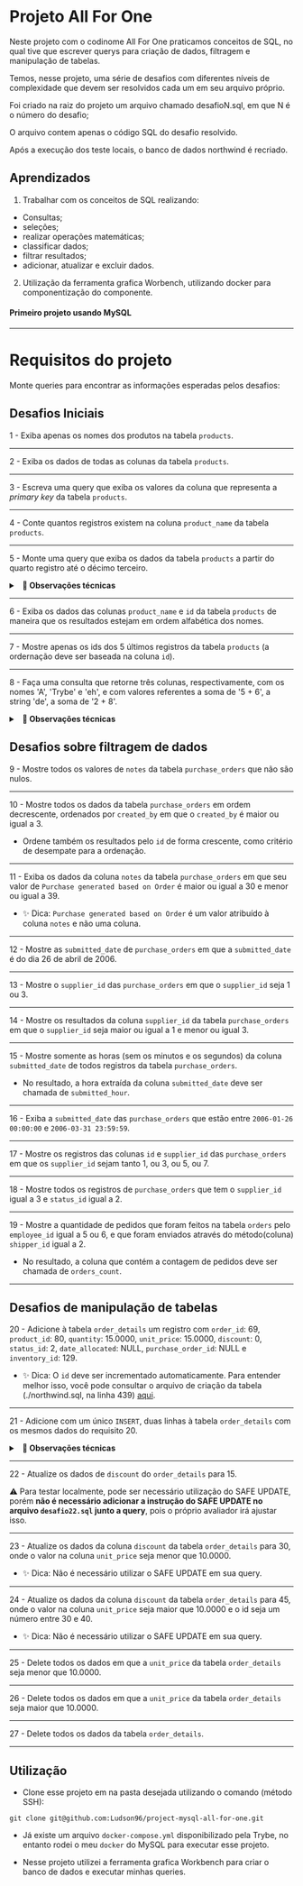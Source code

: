 
# Projeto All For One 

Neste projeto com o codinome All For One praticamos conceitos de SQL, no qual tive que escrever querys para criação de dados, filtragem e manipulação de tabelas.

Temos, nesse projeto, uma série de desafios com diferentes níveis de complexidade que devem ser resolvidos cada um em seu arquivo próprio.

Foi criado na raiz do projeto um arquivo chamado desafioN.sql, em que N é o número do desafio;

O arquivo contem apenas o código SQL do desafio resolvido.

Após a execução dos teste locais, o banco de dados northwind é recriado.





## Aprendizados

1) Trabalhar com os conceitos de SQL realizando:
  - Consultas;
  - seleções;
  - realizar operações matemáticas;
  - classificar dados;
  - filtrar resultados;
  - adicionar, atualizar e excluir dados.

2) Utilização da ferramenta grafica Worbench, utilizando docker para componentização do componente.

#### Primeiro projeto usando MySQL




<hr></hr>

# Requisitos do projeto

Monte queries para encontrar as informações esperadas pelos desafios:

## Desafios Iniciais

1 - Exiba apenas os nomes dos produtos na tabela `products`.

  ---

2 - Exiba os dados de todas as colunas da tabela `products`.

  ---

3 - Escreva uma query que exiba os valores da coluna que representa a _primary key_ da tabela `products`.

  ---

4 - Conte quantos registros existem na coluna `product_name` da tabela `products`.

  ---

5 - Monte uma query que exiba os dados da tabela `products` a partir do quarto registro até o décimo terceiro.

<details>
  <summary>&nbsp;&nbsp;<strong>👀 Observações técnicas</strong></summary>

  - Tanto o quarto quanto o décimo terceiro registros, precisam aparecer na consulta;

  - Não use `where` ou `order by`.

  <br />
</details>

  ---

6 - Exiba os dados das colunas `product_name` e `id` da tabela `products` de maneira que os resultados estejam em ordem alfabética dos nomes.

  ---

7 - Mostre apenas os ids dos 5 últimos registros da tabela `products` (a ordernação deve ser baseada na coluna `id`).

  ---

8 - Faça uma consulta que retorne três colunas, respectivamente, com os nomes 'A', 'Trybe' e 'eh', e com valores referentes a soma de '5 + 6', a string 'de', a soma de '2 + 8'.

<details>
  <summary>&nbsp;&nbsp;<strong>👀 Observações técnicas</strong></summary>

  - Na primeira coluna, exiba a soma de `5 + 6` (essa soma deve ser realizada pelo SQL);

  - Na segunda coluna deve haver a palavra \"de\";

  - E por fim, na terceira coluna, exiba a soma de `2 + 8` (essa soma deve ser realizada pelo SQL);

  - A primeira coluna deve se chamar \"A\", a segunda coluna deve se chamar \"Trybe\" e a terceira coluna deve se chamar \"eh\";

  - Não use colunas pré-existentes, apenas o que for criado na hora.

  <br />
</details>

## Desafios sobre filtragem de dados

9 - Mostre todos os valores de `notes` da tabela `purchase_orders` que não são nulos.

  ---

10 - Mostre todos os dados da tabela `purchase_orders` em ordem decrescente, ordenados por `created_by` em que o `created_by` é maior ou igual a 3.

  - Ordene também os resultados pelo `id` de forma crescente, como critério de desempate para a ordenação.

  ---

11 - Exiba os dados da coluna `notes` da tabela `purchase_orders` em que seu valor de `Purchase generated based on Order` é maior ou igual a 30 e menor ou igual a 39.

  - ✨ Dica: `Purchase generated based on Order` é um valor atribuído à coluna `notes` e não uma coluna.

  ---

12 - Mostre as `submitted_date` de `purchase_orders` em que a `submitted_date` é do dia 26 de abril de 2006.

  ---

13 - Mostre o `supplier_id` das `purchase_orders` em que o `supplier_id` seja 1 ou 3.

  ---

14 - Mostre os resultados da coluna `supplier_id` da tabela `purchase_orders` em que o `supplier_id` seja maior ou igual a 1 e menor ou igual 3.

  ---

15 - Mostre somente as horas (sem os minutos e os segundos) da coluna `submitted_date` de todos registros da tabela `purchase_orders`.

  - No resultado, a hora extraída da coluna `submitted_date` deve ser chamada de `submitted_hour`.

  ---

16 - Exiba a `submitted_date` das `purchase_orders` que estão entre `2006-01-26 00:00:00` e `2006-03-31 23:59:59`.

  ---

17 - Mostre os registros das colunas `id` e `supplier_id` das `purchase_orders` em que os `supplier_id` sejam tanto 1, ou 3, ou 5, ou 7.

  ---

18 - Mostre todos os registros de `purchase_orders` que tem o `supplier_id` igual a 3 e `status_id` igual a 2.

  ---

19 - Mostre a quantidade de pedidos que foram feitos na tabela `orders` pelo `employee_id` igual a 5 ou 6, e que foram enviados através do método(coluna) `shipper_id` igual a 2.

  - No resultado, a coluna que contém a contagem de pedidos deve ser chamada de `orders_count`.

  ---

## Desafios de manipulação de tabelas

20 - Adicione à tabela `order_details` um registro com `order_id`: 69, `product_id`: 80, `quantity`: 15.0000, `unit_price`: 15.0000, `discount`: 0, `status_id`: 2, `date_allocated`: NULL, `purchase_order_id`: NULL e `inventory_id`: 129.

  - ✨ Dica: O `id` deve ser incrementado automaticamente. Para entender melhor isso, você pode consultar o arquivo de criação da tabela (./northwind.sql, na linha 439) [aqui](https://github.com/betrybe/sd-023-b-mysql-all-for-one/blob/master/northwind.sql#L439).

  ---

21 - Adicione com um único `INSERT`, duas linhas à tabela `order_details` com os mesmos dados do requisito 20.

<details>
  <summary>&nbsp;&nbsp;<strong>👀 Observações técnicas</strong></summary>
  
  - Esses dados são novamente `order_id`: 69, `product_id`: 80, `quantity`: 15.0000, `unit_price`: 15.0000, `discount`: 0, `status_id`: 2, `date_allocated`: NULL, `purchase_order_id`: NULL e `inventory_id`: 129;

  - O `ìd` deve ser incrementado automaticamente.

  <br />
</details>

  ---

22 - Atualize os dados de `discount` do `order_details` para 15.

⚠️ Para testar localmente, pode ser necessário utilização do SAFE UPDATE, porém **não é necessário adicionar a instrução do SAFE UPDATE no arquivo `desafio22.sql` junto a query**, pois o próprio avaliador irá ajustar isso.

  ---

23 - Atualize os dados da coluna `discount` da tabela `order_details` para 30, onde o valor na coluna `unit_price` seja menor que 10.0000.

  - ✨ Dica: Não é necessário utilizar o SAFE UPDATE em sua query.

  ---

24 - Atualize os dados da coluna `discount` da tabela `order_details` para 45, onde o valor na coluna `unit_price` seja maior que 10.0000 e o id seja um número entre 30 e 40.

  - ✨ Dica: Não é necessário utilizar o SAFE UPDATE em sua query.

  ---

25 - Delete todos os dados em que a `unit_price` da tabela `order_details` seja menor que 10.0000.

  ---

26 - Delete todos os dados em que a `unit_price` da tabela `order_details` seja maior que 10.0000.

  ---

27 - Delete todos os dados da tabela `order_details`.

---
## Utilização

- Clone esse projeto em na pasta desejada utilizando o comando (método SSH):
```
git clone git@github.com:Ludson96/project-mysql-all-for-one.git
```

- Já existe um arquivo `docker-compose.yml` disponibilizado pela Trybe, no entanto rodei o meu `docker` do MySQL para executar esse projeto.

- Nesse projeto utilizei a ferramenta grafica Workbench para criar o banco de dados e executar minhas queries.
